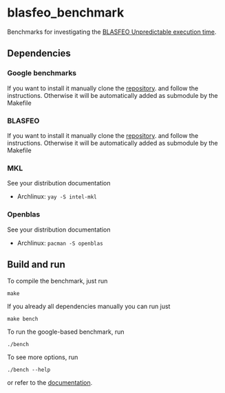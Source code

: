# blasfeo_benchmark
Benchmarks for investigating the [BLASFEO Unpredictable execution time](https://github.com/giaf/blasfeo/issues/103).

## Dependencies

### Google benchmarks
If you want to install it manually clone the [repository](https://github.com/google/benchmark.git).
and follow the instructions.
Otherwise it will be automatically added as submodule by the Makefile

### BLASFEO
If you want to install it manually clone the [repository](https://github.com/giaf/blasfeo.git).
and follow the instructions.
Otherwise it will be automatically added as submodule by the Makefile

### MKL
See your distribution documentation
* Archlinux: `yay -S intel-mkl`

### Openblas
See your distribution documentation
* Archlinux: `pacman -S openblas`

## Build and run
To compile the benchmark, just run
```
make
```

If you already all dependencies manually you can run just
```
make bench
```

To run the google-based benchmark, run
```
./bench
```

To see more options, run
```
./bench --help
```

or refer to the [documentation](https://github.com/google/benchmark#command-line).
